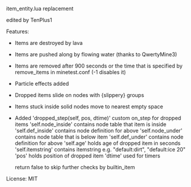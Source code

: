 item_entity.lua replacement

edited by TenPlus1

Features:
- Items are destroyed by lava
- Items are pushed along by flowing water (thanks to QwertyMine3)
- Items are removed after 900 seconds or the time that is specified by
   remove_items in minetest.conf (-1 disables it)
- Particle effects added
- Dropped items slide on nodes with {slippery} groups
- Items stuck inside solid nodes move to nearest empty space
- Added 'dropped_step(self, pos, dtime)' custom on_step for dropped items
   'self.node_inside' contains node table that item is inside
   'self.def_inside' contains node definition for above
   'self.node_under' contains node table that is below item
   'self.def_under' contains node definition for above
   'self.age' holds age of dropped item in seconds
   'self.itemstring' contains itemstring e.g. "default:dirt", "default:ice 20"
   'pos' holds position of dropped item
   'dtime' used for timers

   return false to skip further checks by builtin_item

License: MIT
